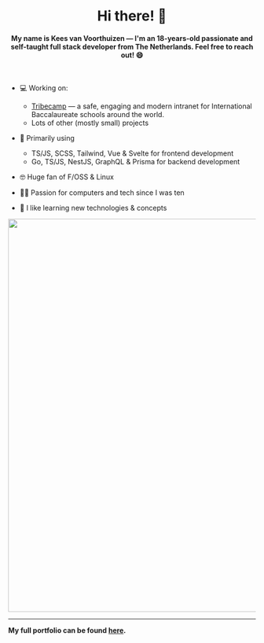 <h1 align="center">Hi there! 👋</h1>
<h4 align="center">My name is Kees van Voorthuizen — I'm an 18-years-old passionate and self-taught full stack developer from The Netherlands. Feel free to reach out! 😄</h4>

<br>

- 💻 Working on:
    - [Tribecamp](https://tribecamp.com) — a safe, engaging and modern intranet for International Baccalaureate schools around the world.
    - Lots of other (mostly small) projects

- 🔭 Primarily using
    - TS/JS, SCSS, Tailwind, Vue & Svelte for frontend development
    - Go, TS/JS, NestJS, GraphQL & Prisma for backend development

- 🤓 Huge fan of F/OSS & Linux

- 👨‍💻 Passion for computers and tech since I was ten

- 📖 I like learning new technologies & concepts

<a href="https://github.com/ryo-ma/github-profile-trophy">
  <img width=800 src="https://github-profile-trophy.vercel.app/?username=keesvv&column=8&theme=radical&no-frame=true"/>
</a>

-----
**My full portfolio can be found [here](https://keesvv.nl).**
